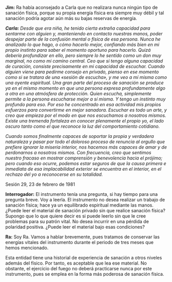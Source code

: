 <p><strong>Jim:</strong> Ra había aconsejado a Carla que no realizara nunca ningún tipo de sanación física, porque su propia energía física era siempre muy débil y tal sanación podría agotar aún más su bajas reservas de energía.</p>
<p><em><strong>Carla:</strong> Desde que era niña, he tenido cierta extraña capacidad para sentarme con alguien y, manteniendo en contacto nuestras manos, poder despejar parte de la confusión mental o física de esa persona. Nunca he analizado lo que hago, o cómo hacerlo mejor, confiando más bien en mi propio instinto para saber el momento oportuno para hacerlo. Quizá debería profundizar en ello, pero siempre lo he sentido como un don muy marginal, no como mi camino central. Ceo que si tengo alguna capacidad de curación, consiste precisamente en mi capacidad de escuchar. Cuando alguien viene para pedirme consejo en privado, pienso en ese momento como si se tratara de una «sesión de escucha», y me veo a mí misma como una oyente espiritual. Una gran parte del proceso de sanación se produce ya en el mismo momento en que una persona expresa profundamente algo a otra en una atmósfera de protección. Quien escucha, simplemente permite a la persona escucharse mejor a sí misma. Y tengo un instinto muy profundo para eso. Por eso he concentrado en esa actividad mis propios esfuerzos para convertirme en mejor sanadora. Escuchar es todo un arte, y creo que empieza por el modo en que nos escuchamos a nosotros mismos. Existe una tremenda fortaleza en conocer plenamente el propio yo, el lado oscuro tanto como el que reconoce la luz del comportamiento cotidiano.</em></p>
<p><em>Cuando somos finalmente capaces de soportar la propia y verdadera naturaleza y pasar por todo el doloroso proceso de renuncia al orgullo que prefiere ignorar la miseria interior, nos hacemos más capaces de amar y de perdonarnos a nosotros mismos. Con frecuencia, creo que sentimos nuestro fracaso en mostrar comprensión y benevolencia hacia el prójimo; pero cuando eso ocurre, podemos estar seguros de que la causa primera e inmediata de esa implacabilidad exterior se encuentra en el interior, en el rechazo del yo a reconocerse en su totalidad.</em></p>
<p class="transcript-sub-title">Sesión 29, 23 de febrero de 1981</p>
<p><strong>Interrogador:</strong> El instrumento tenía una pregunta, si hay tiempo para una pregunta breve. Voy a leerla. El instrumento no desea realizar un trabajo de sanación física; hace ya un equilibrado espiritual mediante las manos. ¿Puede leer el material de sanación privado sin que realice sanación física? Supongo que lo que quiere decir es si puede leerlo sin que le cree problemas para su patrón vital. No desea incurrir en una pérdida de polaridad positiva. ¿Puede leer el material bajo esas condiciones?</p>
<p><strong>Ra:</strong> Soy Ra. Vamos a hablar brevemente, pues tratamos de conservar las energías vitales del instrumento durante el periodo de tres meses que hemos mencionado.</p>
<p>Esta entidad tiene una historial de experiencia de sanación a otros niveles además del físico. Por tanto, es aceptable que lea ese material. No obstante, el ejercicio del fuego no deberá practicarse nunca por este instrumento, pues se emplea en la forma más poderosa de sanación física.</p>